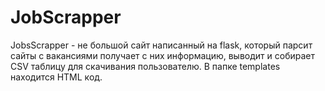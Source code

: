 # JobScrapper

JobsScrapper - не большой сайт написанный на flask, 
который парсит сайты с вакансиями получает с них информацию,
выводит и собирает CSV таблицу для скачивания пользователю.
В папке templates находится HTML код.
